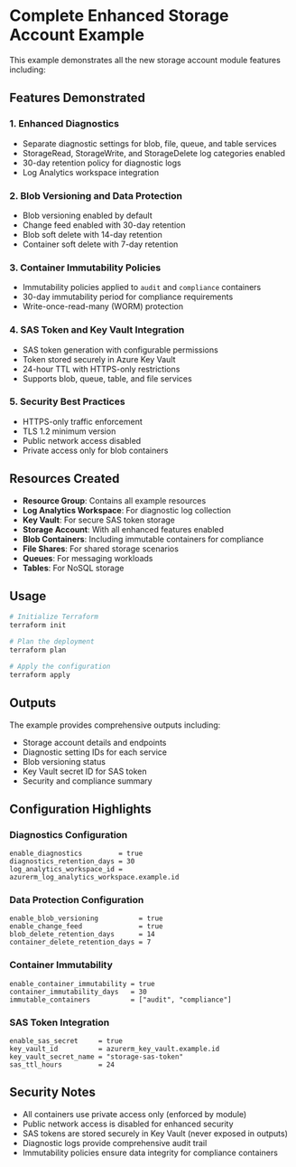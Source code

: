 # Complete Enhanced Storage Account Example

This example demonstrates all the new storage account module features including:

## Features Demonstrated

### 1. Enhanced Diagnostics
- Separate diagnostic settings for blob, file, queue, and table services
- StorageRead, StorageWrite, and StorageDelete log categories enabled
- 30-day retention policy for diagnostic logs
- Log Analytics workspace integration

### 2. Blob Versioning and Data Protection
- Blob versioning enabled by default
- Change feed enabled with 30-day retention
- Blob soft delete with 14-day retention
- Container soft delete with 7-day retention

### 3. Container Immutability Policies
- Immutability policies applied to `audit` and `compliance` containers
- 30-day immutability period for compliance requirements
- Write-once-read-many (WORM) protection

### 4. SAS Token and Key Vault Integration
- SAS token generation with configurable permissions
- Token stored securely in Azure Key Vault
- 24-hour TTL with HTTPS-only restrictions
- Supports blob, queue, table, and file services

### 5. Security Best Practices
- HTTPS-only traffic enforcement
- TLS 1.2 minimum version
- Public network access disabled
- Private access only for blob containers

## Resources Created

- **Resource Group**: Contains all example resources
- **Log Analytics Workspace**: For diagnostic log collection
- **Key Vault**: For secure SAS token storage
- **Storage Account**: With all enhanced features enabled
- **Blob Containers**: Including immutable containers for compliance
- **File Shares**: For shared storage scenarios
- **Queues**: For messaging workloads
- **Tables**: For NoSQL storage

## Usage

```bash
# Initialize Terraform
terraform init

# Plan the deployment
terraform plan

# Apply the configuration
terraform apply
```

## Outputs

The example provides comprehensive outputs including:
- Storage account details and endpoints
- Diagnostic setting IDs for each service
- Blob versioning status
- Key Vault secret ID for SAS token
- Security and compliance summary

## Configuration Highlights

### Diagnostics Configuration
```hcl
enable_diagnostics         = true
diagnostics_retention_days = 30
log_analytics_workspace_id = azurerm_log_analytics_workspace.example.id
```

### Data Protection Configuration
```hcl
enable_blob_versioning          = true
enable_change_feed              = true
blob_delete_retention_days      = 14
container_delete_retention_days = 7
```

### Container Immutability
```hcl
enable_container_immutability = true
container_immutability_days   = 30
immutable_containers          = ["audit", "compliance"]
```

### SAS Token Integration
```hcl
enable_sas_secret     = true
key_vault_id          = azurerm_key_vault.example.id
key_vault_secret_name = "storage-sas-token"
sas_ttl_hours         = 24
```

## Security Notes

- All containers use private access only (enforced by module)
- Public network access is disabled for enhanced security
- SAS tokens are stored securely in Key Vault (never exposed in outputs)
- Diagnostic logs provide comprehensive audit trail
- Immutability policies ensure data integrity for compliance containers